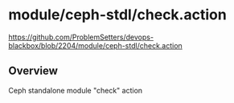 # module/ceph-stdl/check.action

https://github.com/ProblemSetters/devops-blackbox/blob/2204/module/ceph-stdl/check.action

## Overview

Ceph standalone module "check" action



